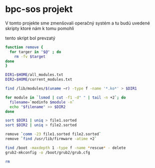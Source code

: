 # bpc-sos projekt

V tomto projekte sme zmenšovali operačný systém a tu budú uvedené skripty ktoré nám k tomu pomohli

tento skript bol prevzatý
```bash
function remove {
  for targer in "$@" ; do
    rm -fv $target
done
}

DIR1=$HOME/all_modules.txt
DIR2=$HOME/current_modules.txt

find /lib/modules/$(uname −r) -type f -name '*.ko*' > $DIR1

for module in `lsmod | cut -f1 -d" " | tail -n +2`; do
  filename=`modinfo $module -n`
  echo "$filename" >> $DIR2
done

sort $DIR1 | uniq > file1.sorted
sort $DIR2 | uniq > file2.sorted

remove `comm -23 file1.sorted file2.sorted`
remove `find /usr/lib/firmware -atime +2`

find /boot -maxdepth 1 -type f -name *rescue* - delete
grub2-mkconfig -o /boot/grub2/grub.cfg

rm 
```
